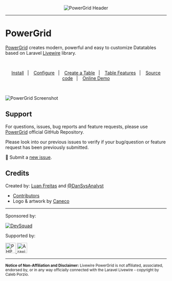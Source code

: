 
<div align="center">
	<p><img  src="https://raw.githubusercontent.com/Power-Components/livewire-powergrid/main/art/header.jpg" alt="PowerGrid Header"></p>
</div>

------

# PowerGrid

[PowerGrid](https://github.com/Power-Components/livewire-powergrid) creates modern, powerful and easy to customize Datatables based on Laravel [Livewire](https://laravel-livewire.com) library.
<p>&nbsp;</p>
<p align="center">
    <a href="https://v5.livewire-powergrid.com/get-started/install.html#install">Install</a>&ensp; | &ensp;
    <a href="https://v5.livewire-powergrid.com/get-started/configure.html">Configure</a>&ensp; | &ensp;
    <a href="https://v5.livewire-powergrid.com/get-started/create-powergrid-table.html">Create a Table</a>&ensp; | &ensp;
    <a href="https://v5.livewire-powergrid.com/table/features-setup.html">Table Features</a>&ensp; | &ensp;
    <a href="https://github.com/Power-Components/livewire-powergrid" target="_blank">Source code</a>&ensp; | &ensp;
    <a href="https://demo.livewire-powergrid.com" target="_blank">Online Demo</a>
</p>
<p>&nbsp</p>
<p>
    <img src="https://livewire-powergrid.com/_media/screenshot.png" alt="PowerGrid Screenshot">
</p>

## Support

For questions, issues, bug reports and feature requests, please use [PowerGrid](https://github.com/Power-Components/livewire-powergrid) official GitHub Repository.

Please look into our previous issues to verify if your bug/question or feature request has been previously submitted.

📣 Submit a [new issue](https://github.com/Power-Components/livewire-powergrid/issues).

## Credits

Created by: [Luan Freitas](https://twitter.com/luanfreitasdev) and [@DanSysAnalyst](https://github.com/dansysanalyst)

- [Contributors](https://github.com/Power-Components/livewire-powergrid/graphs/contributors)
- Logo & artwork by [Caneco](https://github.com/caneco)

<hr>

<p>Sponsored by:</p>
<p>
  <!--DevSquad-->
  <a href="http://devsquad.com" target="_blank">
    <img src="https://livewire-powergrid.com/_media/logos/devsquad.png" alt="DevSquad" height="undefined">
  </a>

</p>
<p></p>
<p></p>
<p>Supported by:</p>
<p>
  <!-- PHPStorm -->
  <a href="https://www.jetbrains.com/phpstorm/" target="_blank">
    <img src="https://livewire-powergrid.com/_media/logos/phpstorm.png" alt="PHPStorm" height="32">
  </a>
  <!-- Araxis Merge -->
  <a href="https://www.araxis.com/merge/" target="_blank">
    <img src="https://livewire-powergrid.com/_media/logos/araxis.png" alt="Araxis Merge" height="32">
  </a>
</p>

<hr>

<sup><b>Notice of Non-Affiliation and Disclaimer:</b> Livewire PowerGrid is not affiliated, associated, endorsed by, or in any way officially connected with the Laravel Livewire - copyright by Caleb Porzio.</sup>
